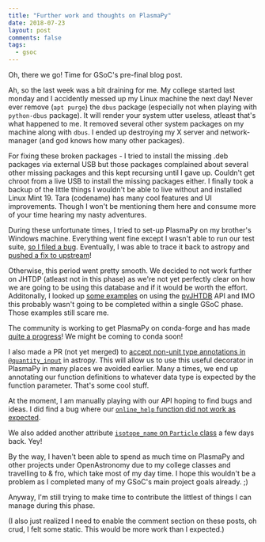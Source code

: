 ```yaml
---
title: "Further work and thoughts on PlasmaPy"
date: 2018-07-23
layout: post
comments: false
tags:
  - gsoc
---
```


Oh, there we go! Time for GSoC's pre-final blog post.

Ah, so the last week was a bit draining for me. My college started last monday
and I accidently messed up my Linux machine the next day! Never ever remove
(`apt purge`) the `dbus` package (especially not when playing with `python-dbus` package).
It will render your system utter useless, atleast that's what happened to me.
It removed several other system packages on my machine along with `dbus`.
I ended up destroying my X server and network-manager (and god knows how many other packages).

For fixing these broken packages - I tried to install the missing .deb packages via external USB but those packages
complained about several other missing packages and this kept recursing
until I gave up. Couldn't get chroot from a live USB to install the missing
packages either.
I finally took a backup of the little things I wouldn't be able to live
without and installed Linux Mint 19. Tara (codename) has many cool features and UI
improvements. Though I won't be mentioning them here and consume more of your
time hearing my nasty adventures.

During these unfortunate times, I tried to set-up PlasmaPy on my brother's
Windows machine. Everything went fine except I wasn't able to run our
test suite, [so I filed a bug](https://github.com/PlasmaPy/PlasmaPy/issues/516).
Eventually, I was able to trace it back to astropy and
[pushed a fix to upstream](https://github.com/astropy/astropy/pull/7673)!

Otherwise, this period went pretty smooth. We decided to not work further on
JHTDP (atleast not in this phase) as we're not yet perfectly clear on how we
are going to be using this database and if it would be worth the effort.
Additonally, I looked up [some examples](https://github.com/idies/pyJHTDB/tree/master/examples)
on using the [pyJHTDB](https://github.com/idies/pyJHTDB) API and IMO this
probably wasn't going to be completed within a single GSoC phase. Those
examples still scare me.

The community is working to get PlasmaPy on conda-forge and has made
[quite a progress](https://github.com/conda-forge/staged-recipes/pull/4793)!
We might be coming to conda soon!

I also made a PR (not yet merged) to
[accept non-unit type annotations in `@quantity_input`](https://github.com/astropy/astropy/pull/7672)
in astropy. This will allow us to use this useful decorator in PlasmaPy in many
places we avoided earlier. Many a times, we end up annotating our function definitions
to whatever data type is expected by the function parameter. That's some cool stuff.

At the moment, I am manually playing with our API hoping to find bugs and ideas.
I did find a bug where our
[`online_help` function did not work as expected](https://github.com/PlasmaPy/PlasmaPy/pull/511).

We also added another attribute
[`isotope_name` on `Particle` class](https://github.com/PlasmaPy/PlasmaPy/pull/510)
a few days back. Yey!

By the way, I haven't been able to spend as much time on PlasmaPy and other projects under
OpenAstronomy due to my college classes and travelling to & fro, which take most
of my day time. I hope this wouldn't be a problem as I completed many of my
GSoC's main project goals already. ;)

Anyway, I'm still trying to make time to contribute the littlest of things I can
manage during this phase.

(I also just realized I need to enable the comment section on these posts, oh crud,
I felt some static. This would be more work than I expected.)
